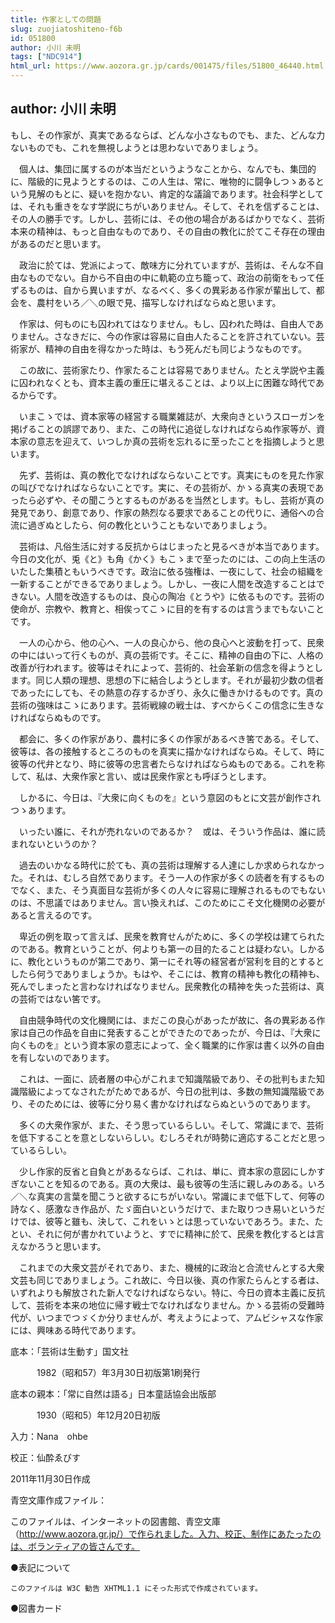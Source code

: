 ```yaml
---
title: 作家としての問題
slug: zuojiatoshiteno-f6b
id: 051800
author: 小川 未明
tags: ["NDC914"]
html_url: https://www.aozora.gr.jp/cards/001475/files/51800_46440.html
---
```


## author: 小川 未明

もし、その作家が、真実であるならば、どんな小さなものでも、また、どんな力ないものでも、これを無視しようとは思わないでありましょう。

　個人は、集団に属するのが本当だというようなことから、なんでも、集団的に、階級的に見ようとするのは、この人生は、常に、唯物的に闘争しつゝあるという見解のもとに、疑いを抱かない、肯定的な議論であります。社会科学としては、それも重きをなす学説にちがいありません。そして、それを信ずることは、その人の勝手です。しかし、芸術には、その他の場合があるばかりでなく、芸術本来の精神は、もっと自由なものであり、その自由の教化に於てこそ存在の理由があるのだと思います。

　政治に於ては、党派によって、敵味方に分れていますが、芸術は、そんな不自由なものでない。自から不自由の中に軌範の立ち籠って、政治の前衛をもって任ずるものは、自から異いますが、なるべく、多くの異彩ある作家が輩出して、都会を、農村をいろ／＼の眼で見、描写しなければならぬと思います。

　作家は、何ものにも囚われてはなりません。もし、囚われた時は、自由人でありません。さなきだに、今の作家は容易に自由人たることを許されていない。芸術家が、精神の自由を得なかった時は、もう死んだも同じようなものです。

　この故に、芸術家たり、作家たることは容易でありません。たとえ学説や主義に囚われなくとも、資本主義の重圧に堪えることは、より以上に困難な時代であるからです。

　いまこゝでは、資本家等の経営する職業雑誌が、大衆向きというスローガンを掲げることの誤謬であり、また、この時代に追従しなければならぬ作家等が、資本家の意志を迎えて、いつしか真の芸術を忘れるに至ったことを指摘しようと思います。

　先ず、芸術は、真の教化でなければならないことです。真実にものを見た作家の叫びでなければならないことです。実に、その芸術が、かゝる真実の表現であったら必ずや、その聞こうとするものがあるを当然とします。もし、芸術が真の発見であり、創意であり、作家の熱烈なる要求であることの代りに、通俗への合流に過ぎぬとしたら、何の教化ということもないでありましょう。

　芸術は、凡俗生活に対する反抗からはじまったと見るべきが本当であります。今日の文化が、兎《と》も角《かく》もこゝまで至ったのには、この向上生活のいたした集積ともいうべきです。政治に依る強権は、一夜にして、社会の組織を一新することができるでありましょう。しかし、一夜に人間を改造することはできない。人間を改造するものは、良心の陶冶《とうや》に依るものです。芸術の使命が、宗教や、教育と、相俟ってこゝに目的を有するのは言うまでもないことです。

　一人の心から、他の心へ、一人の良心から、他の良心へと波動を打って、民衆の中にはいって行くものが、真の芸術です。そこに、精神の自由の下に、人格の改善が行われます。彼等はそれによって、芸術的、社会革新の信念を得ようとします。同じ人類の理想、思想の下に結合しようとします。それが最初少数の信者であったにしても、その熱意の存するかぎり、永久に働きかけるものです。真の芸術の強味はこゝにあります。芸術戦線の戦士は、すべからくこの信念に生きなければならぬものです。

　都会に、多くの作家があり、農村に多くの作家があるべき筈である。そして、彼等は、各の接触するところのものを真実に描かなければならぬ。そして、時に彼等の代弁となり、時に彼等の忠言者たらなければならぬものである。これを称して、私は、大衆作家と言い、或は民衆作家とも呼ぼうとします。

　しかるに、今日は、『大衆に向くものを』という意図のもとに文芸が創作されつゝあります。

　いったい誰に、それが売れないのであるか？　或は、そういう作品は、誰に読まれないというのか？

　過去のいかなる時代に於ても、真の芸術は理解する人達にしか求められなかった。それは、むしろ自然であります。そう一人の作家が多くの読者を有するものでなく、また、そう真面目な芸術が多くの人々に容易に理解されるものでもないのは、不思議ではありません。言い換えれば、このためにこそ文化機関の必要があると言えるのです。

　卑近の例を取って言えば、民衆を教育せんがために、多くの学校は建てられたのである。教育ということが、何よりも第一の目的たることは疑わない。しかるに、教化というものが第二であり、第一にそれ等の経営者が営利を目的とするとしたら何うでありましょうか。もはや、そこには、教育の精神も教化の精神も、死んでしまったと言わなければなりません。民衆教化の精神を失った芸術は、真の芸術ではない筈です。

　自由競争時代の文化機関には、まだこの良心があったが故に、各の異彩ある作家は自己の作品を自由に発表することができたのであったが、今日は、『大衆に向くものを』という資本家の意志によって、全く職業的に作家は書く以外の自由を有しないのであります。

　これは、一面に、読者層の中心がこれまで知識階級であり、その批判もまた知識階級によってなされたがためであるが、今日の批判は、多数の無知識階級であり、そのためには、彼等に分り易く書かなければならぬというのであります。

　多くの大衆作家が、また、そう思っているらしい。そして、常識にまで、芸術を低下することを意としないらしい。むしろそれが時勢に適応することだと思っているらしい。

　少し作家的反省と自負とがあるならば、これは、単に、資本家の意図にしかすぎないことを知るのである。真の大衆は、最も彼等の生活に親しみのある。いろ／＼な真実の言葉を聞こうと欲するにちがいない。常識にまで低下して、何等の詩なく、感激なき作品が、たゞ面白いというだけで、また取りつき易いというだけでは、彼等と雖も、決して、これをいゝとは思っていないであろう。また、たとい、それに何が書かれていようと、すでに精神に於て、民衆を教化するとは言えなかろうと思います。

　これまでの大衆文芸がそれであり、また、機械的に政治と合流せんとする大衆文芸も同じでありましょう。これ故に、今日以後、真の作家たらんとする者は、いずれよりも解放された新人でなければならない。特に、今日の資本主義に反抗して、芸術を本来の地位に帰す戦士でなければなりません。かゝる芸術の受難時代が、いつまでつゞくか分りませんが、考えようによって、アムビシャスな作家には、興味ある時代であります。













底本：「芸術は生動す」国文社

　　　1982（昭和57）年3月30日初版第1刷発行

底本の親本：「常に自然は語る」日本童話協会出版部

　　　1930（昭和5）年12月20日初版

入力：Nana　ohbe

校正：仙酔ゑびす

2011年11月30日作成

青空文庫作成ファイル：

このファイルは、インターネットの図書館、青空文庫（http://www.aozora.gr.jp/）で作られました。入力、校正、制作にあたったのは、ボランティアの皆さんです。











●表記について


	このファイルは W3C 勧告 XHTML1.1 にそった形式で作成されています。







●図書カード